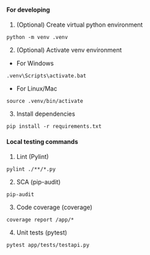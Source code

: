 #### For developing
1. (Optional) Create virtual python environment
```
python -m venv .venv
```

2. (Optional) Activate venv environment

- For Windows
```
.venv\Scripts\activate.bat
```

- For Linux/Mac
```
source .venv/bin/activate
```

3. Install dependencies
```
pip install -r requirements.txt
```

#### Local testing commands
1. Lint (Pylint)
```
pylint ./**/*.py
```

2. SCA (pip-audit)
```
pip-audit
```

3. Code coverage (coverage)
```
coverage report /app/*
```

4. Unit tests (pytest)
```
pytest app/tests/testapi.py
```
